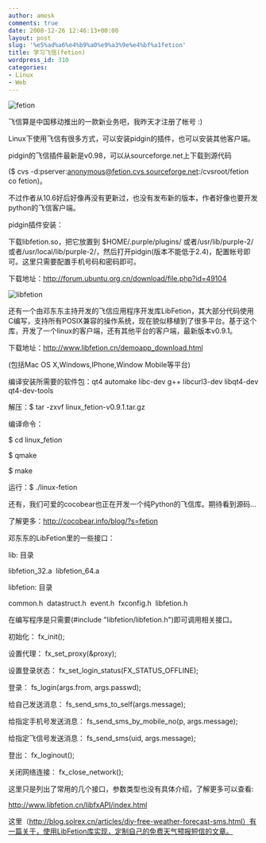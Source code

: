```yaml
---
author: amosk
comments: true
date: 2008-12-26 12:46:13+00:00
layout: post
slug: '%e5%ad%a6%e4%b9%a0%e9%a3%9e%e4%bf%a1fetion'
title: 学习飞信(fetion)
wordpress_id: 310
categories:
- Linux
- Web
---
```


![fetion](http://www.fetion.com.cn/images/v7/llogo.gif)

飞信算是中国移动推出的一款新业务吧，我昨天才注册了帐号 :)

Linux下使用飞信有很多方式，可以安装pidgin的插件，也可以安装其他客户端。

pidgin的飞信插件最新是v0.98，可以从sourceforge.net上下载到源代码

($ cvs -d:pserver:anonymous@fetion.cvs.sourceforge.net:/cvsroot/fetion co fetion)。

不过作者从10.6好后好像再没有更新过，也没有发布新的版本，作者好像也要开发python的飞信客户端。

pidgin插件安装：

下载libfetion.so，把它放置到 $HOME/.purple/plugins/ 或者/usr/lib/purple-2/或者/usr/local/lib/purple-2/，然后打开pidgin(版本不能低于2.4)，配置帐号即可。这里只需要配置手机号码和密码即可。

下载地址：http://forum.ubuntu.org.cn/download/file.php?id=49104

![libfetion](http://www.libfetion.cn/picture%5Cv8%5CLibFetion.png)

还有一个由邓东东主持开发的飞信应用程序开发库LibFetion，其大部分代码使用C编写，支持所有POSIX兼容的操作系统，现在貌似移植到了很多平台。基于这个库，开发了一个linux的客户端，还有其他平台的客户端，最新版本v0.9.1。

下载地址：http://www.libfetion.cn/demoapp_download.html

(包括Mac OS X,Windows,IPhone,Window Mobile等平台)

编译安装所需要的软件包：qt4 automake libc-dev g++ libcurl3-dev libqt4-dev qt4-dev-tools

解压：$ tar -zxvf linux_fetion-v0.9.1.tar.gz

编译命令：

$ cd linux_fetion

$ qmake

$ make

运行：$ ./linux-fetion

还有，我们可爱的cocobear也正在开发一个纯Python的飞信库。期待看到源码...

了解更多：http://cocobear.info/blog/?s=fetion

邓东东的LibFetion里的一些接口：

lib: 目录

libfetion_32.a  libfetion_64.a

libfetion: 目录

common.h  datastruct.h  event.h  fxconfig.h  libfetion.h

在编写程序是只需要(#include "libfetion/libfetion.h")即可调用相关接口。

初始化： fx_init();

设置代理： fx_set_proxy(&proxy);

设置登录状态： fx_set_login_status(FX_STATUS_OFFLINE);

登录： fs_login(args.from, args.passwd);

给自己发送消息： fs_send_sms_to_self(args.message);

给指定手机号发送消息： fs_send_sms_by_mobile_no(p, args.message);

给指定飞信号发送消息： fs_send_sms(uid, args.message);

登出： fx_loginout();

关闭网络连接： fx_close_network();

这里只是列出了常用的几个接口，参数类型也没有具体介绍，了解更多可以查看:

http://www.libfetion.cn/libfxAPI/index.html

这里（http://blog.solrex.cn/articles/diy-free-weather-forecast-sms.html）有一篇关于，使用LibFetion库实现，定制自己的免费天气预报短信的文章。

